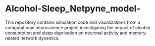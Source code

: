 # Alcohol-Sleep_Netpyne_model-
This repository contains simulation code and visualizations from a computational neuroscience project investigating the impact of alcohol consumption and sleep deprivation on neuronal activity and memory-related network dynamics.

